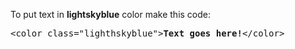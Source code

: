 To put text in <b>lightskyblue</b> color make this code:
<pre>&lt;color class="lighthskyblue"&gt;<b>Text goes here!</b>&lt;/color&gt;</pre>
